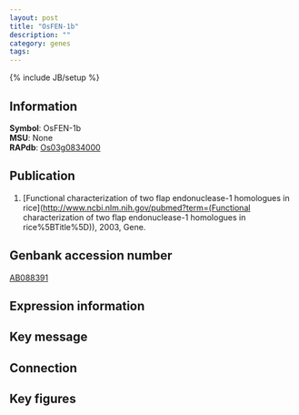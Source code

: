 ```yaml
---
layout: post
title: "OsFEN-1b"
description: ""
category: genes
tags: 
---
```

{% include JB/setup %}

## Information
__Symbol__: OsFEN-1b  
__MSU__: None  
__RAPdb__: [Os03g0834000](http://rapdb.dna.affrc.go.jp/viewer/gbrowse_details/irgsp1?name=Os03g0834000)  

## Publication
1. [Functional characterization of two flap endonuclease-1 homologues in rice](http://www.ncbi.nlm.nih.gov/pubmed?term=(Functional characterization of two flap endonuclease-1 homologues in rice%5BTitle%5D)), 2003, Gene.

## Genbank accession number
[AB088391](http://www.ncbi.nlm.nih.gov/nuccore/AB088391)

## Expression information

## Key message

## Connection

## Key figures


